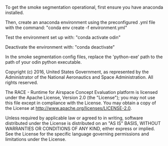 To get the smoke segmentation operational, first ensure you have anaconda installed. 

Then, create an anaconda environment using the preconfigured .yml file with the command: "conda env create -f environment.yml"

Test the environment set up with: "conda activate odin"

Deactivate the environment with: "conda deactivate"

In the smoke segmentation config files, replace the 'python-exe' path to the path of your odin python executable. 

Copyright (c) 2016, United States Government, as represented by the 
Administrator of the National Aeronautics and Space Administration. 
All rights reserved.

The RACE - Runtime for Airspace Concept Evaluation platform is licensed 
under the Apache License, Version 2.0 (the "License"); you may not use 
this file except in compliance with the License. You may obtain a copy 
of the License at http://www.apache.org/licenses/LICENSE-2.0.

Unless required by applicable law or agreed to in writing, software 
distributed under the License is distributed on an "AS IS" BASIS, 
WITHOUT WARRANTIES OR CONDITIONS OF ANY KIND, either express or implied. 
See the License for the specific language governing permissions and 
limitations under the License.